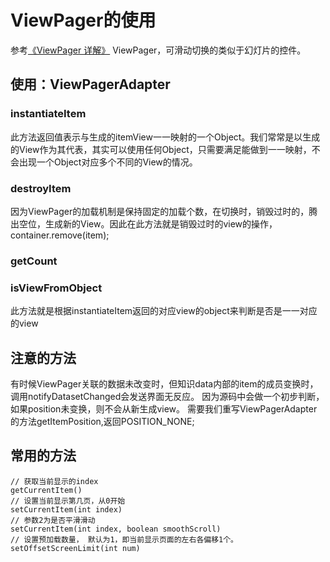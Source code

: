 # ViewPager的使用
参考[《ViewPager 详解》](http://blog.csdn.net/harvic880925/article/details/38453725)
ViewPager，可滑动切换的类似于幻灯片的控件。
## 使用：ViewPagerAdapter
### instantiateItem
此方法返回值表示与生成的itemView一一映射的一个Object。我们常常是以生成的View作为其代表，其实可以使用任何Object，只需要满足能做到一一映射，不会出现一个Object对应多个不同的View的情况。
### destroyItem
因为ViewPager的加载机制是保持固定的加载个数，在切换时，销毁过时的，腾出空位，生成新的View。因此在此方法就是销毁过时的view的操作，container.remove(item);
### getCount
### isViewFromObject
此方法就是根据instantiateItem返回的对应view的object来判断是否是一一对应的view

## 注意的方法
有时候ViewPager关联的数据未改变时，但知识data内部的item的成员变换时，调用notifyDatasetChanged会发送界面无反应。 因为源码中会做一个初步判断，如果position未变换，则不会从新生成view。 需要我们重写ViewPagerAdapter的方法getItemPosition,返回POSITION_NONE;

## 常用的方法
	// 获取当前显示的index
	getCurrentItem()
	// 设置当前显示第几页，从0开始
	setCurrentItem(int index)
	// 参数2为是否平滑滑动
	setCurrentItem(int index, boolean smoothScroll)
	// 设置预加载数量， 默认为1，即当前显示页面的左右各偏移1个。
	setOffsetScreenLimit(int num)


